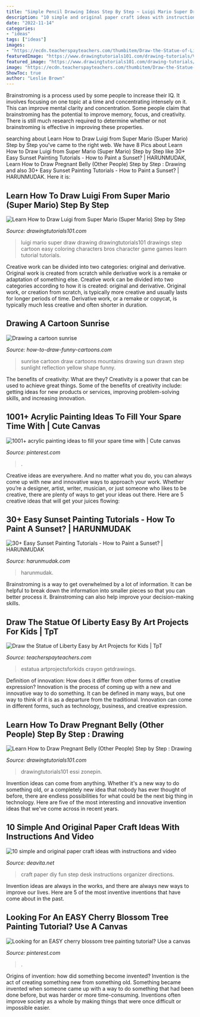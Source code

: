 ```yaml
---
title: "Simple Pencil Drawing Ideas Step By Step ~ Luigi Mario Super Draw Drawing Drawingtutorials101 Drawings Step Cartoon Easy Coloring Characters Bros Character Game Games Learn Tutorial Tutorials"
description: "10 simple and original paper craft ideas with instructions and video"
date: "2022-11-14"
categories:
- "ideas"
tags: ["ideas"]
images:
- "https://ecdn.teacherspayteachers.com/thumbitem/Draw-the-Statue-of-Liberty-1818994-1525682159/original-1818994-1.jpg"
featuredImage: "https://www.drawingtutorials101.com/drawing-tutorials/Video-Games/Super-Mario/luigi/how-to-draw-Luigi-from-Super-Mario-step-0.png"
featured_image: "https://www.drawingtutorials101.com/drawing-tutorials/Video-Games/Super-Mario/luigi/how-to-draw-Luigi-from-Super-Mario-step-0.png"
image: "https://ecdn.teacherspayteachers.com/thumbitem/Draw-the-Statue-of-Liberty-1818994-1525682159/original-1818994-1.jpg"
ShowToc: true
author: "Leslie Brown"
---
```



Brainstroming is a process used by some people to increase their IQ. It involves focusing on one topic at a time and concentrating intensely on it. This can improve mental clarity and concentration. Some people claim that brainstroming has the potential to improve memory, focus, and creativity. There is still much research required to determine whether or not brainstroming is effective in improving these properties.

	

		
searching about Learn How to Draw Luigi from Super Mario (Super Mario) Step by Step you've came to the right web. We have 8 Pics about Learn How to Draw Luigi from Super Mario (Super Mario) Step by Step like 30+ Easy Sunset Painting Tutorials - How to Paint a Sunset? | HARUNMUDAK, Learn How to Draw Pregnant Belly (Other People) Step by Step : Drawing and also 30+ Easy Sunset Painting Tutorials - How to Paint a Sunset? | HARUNMUDAK. Here it is:
		
    
## Learn How To Draw Luigi From Super Mario (Super Mario) Step By Step

<img loading=lazy src="https://www.drawingtutorials101.com/drawing-tutorials/Video-Games/Super-Mario/luigi/how-to-draw-Luigi-from-Super-Mario-step-0.png" onerror="this.onerror=null;this.src='https://tse1.mm.bing.net/th?id=OIP.snOvINKLQoGlRu4qvJef2wHaKc&amp;pid=15.1';" alt="Learn How to Draw Luigi from Super Mario (Super Mario) Step by Step">

_Source: drawingtutorials101.com_

>luigi mario super draw drawing drawingtutorials101 drawings step cartoon easy coloring characters bros character game games learn tutorial tutorials. 

	

Creative work can be divided into two categories: original and derivative. Original work is created from scratch while derivative work is a remake or adaptation of something else.
Creative work can be divided into two categories according to how it is created: original and derivative. Original work, or creation from scratch, is typically more creative and usually lasts for longer periods of time. Derivative work, or a remake or copycat, is typically much less creative and often shorter in duration.

    
## Drawing A Cartoon Sunrise

<img loading=lazy src="http://how-to-draw-funny-cartoons.com/image-files/cartoon-sunrise-008.jpg" onerror="this.onerror=null;this.src='https://tse1.mm.bing.net/th?id=OIP.m9i-nvSJ9W-M9yOTqMJkLAHaEb&amp;pid=15.1';" alt="Drawing a cartoon sunrise">

_Source: how-to-draw-funny-cartoons.com_

>sunrise cartoon draw cartoons mountains drawing sun drawn step sunlight reflection yellow shape funny. 

	

The benefits of creativity: What are they?
Creativity is a power that can be used to achieve great things. Some of the benefits of creativity include: getting ideas for new products or services, improving problem-solving skills, and increasing innovation.

    
## 1001+ Acrylic Painting Ideas To Fill Your Spare Time With | Cute Canvas

<img loading=lazy src="https://i.pinimg.com/736x/a5/42/97/a54297c969f27a959767b5965acc68f9.jpg" onerror="this.onerror=null;this.src='https://tse2.mm.bing.net/th?id=OIP.wfc9Qcu3AX1yq-A2KNZjTQHaLH&amp;pid=15.1';" alt="1001+ acrylic painting ideas to fill your spare time with | Cute canvas">

_Source: pinterest.com_

>. 

	

Creative ideas are everywhere. And no matter what you do, you can always come up with new and innovative ways to approach your work. Whether you’re a designer, artist, writer, musician, or just someone who likes to be creative, there are plenty of ways to get your ideas out there. Here are 5 creative ideas that will get your juices flowing: 

    
## 30+ Easy Sunset Painting Tutorials - How To Paint A Sunset? | HARUNMUDAK

<img loading=lazy src="https://www.harunmudak.com/wp-content/uploads/2020/12/sunset-painting-11-712x1024.jpg" onerror="this.onerror=null;this.src='https://tse3.mm.bing.net/th?id=OIP.LbkAyJ_BdIOVk6s7pSXaMwHaKp&amp;pid=15.1';" alt="30+ Easy Sunset Painting Tutorials - How to Paint a Sunset? | HARUNMUDAK">

_Source: harunmudak.com_

>harunmudak. 

	

Brainstroming is a way to get overwhelmed by a lot of information. It can be helpful to break down the information into smaller pieces so that you can better process it. Brainstroming can also help improve your decision-making skills.

    
## Draw The Statue Of Liberty Easy By Art Projects For Kids | TpT

<img loading=lazy src="https://ecdn.teacherspayteachers.com/thumbitem/Draw-the-Statue-of-Liberty-1818994-1525682159/original-1818994-1.jpg" onerror="this.onerror=null;this.src='https://tse3.mm.bing.net/th?id=OIP.EowVLj0xKFC4Oyh1Mes8wgAAAA&amp;pid=15.1';" alt="Draw the Statue of Liberty Easy by Art Projects for Kids | TpT">

_Source: teacherspayteachers.com_

>estatua artprojectsforkids crayon getdrawings. 

	

Definition of innovation: How does it differ from other forms of creative expression?
Innovation is the process of coming up with a new and innovative way to do something. It can be defined in many ways, but one way to think of it is as a departure from the traditional. Innovation can come in different forms, such as technology, business, and creative expression.

    
## Learn How To Draw Pregnant Belly (Other People) Step By Step : Drawing

<img loading=lazy src="https://www.drawingtutorials101.com/drawing-tutorials/People/Other-People/pregnant-belly/how-to-draw-Pregnant-Belly-step-3.png" onerror="this.onerror=null;this.src='https://tse1.mm.bing.net/th?id=OIP.SBYEPpIyHIAewMCHCCJ3iwHaKd&amp;pid=15.1';" alt="Learn How to Draw Pregnant Belly (Other People) Step by Step : Drawing">

_Source: drawingtutorials101.com_

>drawingtutorials101 essi zonepin. 

	

Invention ideas can come from anything. Whether it's a new way to do something old, or a completely new idea that nobody has ever thought of before, there are endless possibilities for what could be the next big thing in technology. Here are five of the most interesting and innovative invention ideas that we've come across in recent years.

    
## 10 Simple And Original Paper Craft Ideas With Instructions And Video

<img loading=lazy src="https://deavita.net/wp-content/uploads/2019/02/Fun-paper-craft-ideas-DIY-desk-organizer-step-by-step-instructions.jpeg" onerror="this.onerror=null;this.src='https://tse3.mm.bing.net/th?id=OIP.1LHuYDM8cf6foTjUnYqDzwHaMI&amp;pid=15.1';" alt="10 simple and original paper craft ideas with instructions and video">

_Source: deavita.net_

>craft paper diy fun step desk instructions organizer directions. 

	

Invention ideas are always in the works, and there are always new ways to improve our lives. Here are 5 of the most inventive inventions that have come about in the past.

    
## Looking For An EASY Cherry Blossom Tree Painting Tutorial? Use A Canvas

<img loading=lazy src="https://i.pinimg.com/736x/d4/3a/30/d43a30d6e55b7cb52e4163fb46ae1a2d.jpg" onerror="this.onerror=null;this.src='https://tse2.mm.bing.net/th?id=OIP.rt8pX2xPYcZvUPvJOlVhJgHaJ4&amp;pid=15.1';" alt="Looking for an EASY cherry blossom tree painting tutorial? Use a canvas">

_Source: pinterest.com_

>. 

	

Origins of invention: how did something become invented?
Invention is the act of creating something new from something old. Something became invented when someone came up with a way to do something that had been done before, but was harder or more time-consuming. Inventions often improve society as a whole by making things that were once difficult or impossible easier.

